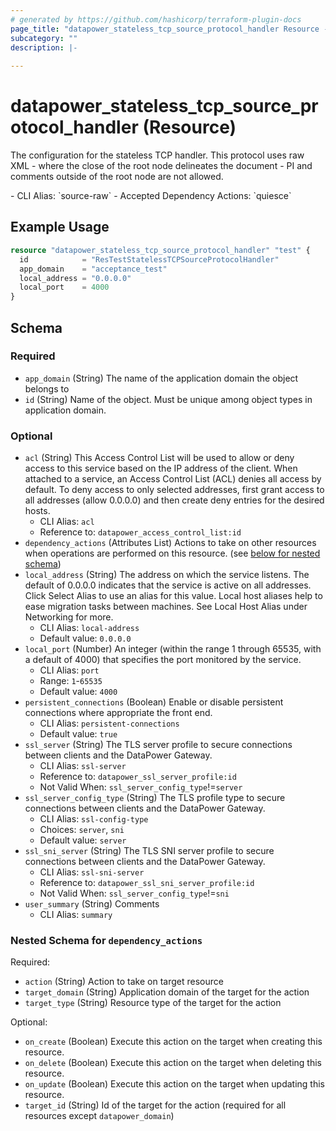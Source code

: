 ```yaml
---
# generated by https://github.com/hashicorp/terraform-plugin-docs
page_title: "datapower_stateless_tcp_source_protocol_handler Resource - terraform-provider-datapower"
subcategory: ""
description: |-
  
---
```


# datapower_stateless_tcp_source_protocol_handler (Resource)

<p>The configuration for the stateless TCP handler. This protocol uses raw XML - where the close of the root node delineates the document - PI and comments outside of the root node are not allowed.</p>
  - CLI Alias: `source-raw`
  - Accepted Dependency Actions: `quiesce`

## Example Usage

```terraform
resource "datapower_stateless_tcp_source_protocol_handler" "test" {
  id            = "ResTestStatelessTCPSourceProtocolHandler"
  app_domain    = "acceptance_test"
  local_address = "0.0.0.0"
  local_port    = 4000
}
```

<!-- schema generated by tfplugindocs -->
## Schema

### Required

- `app_domain` (String) The name of the application domain the object belongs to
- `id` (String) Name of the object. Must be unique among object types in application domain.

### Optional

- `acl` (String) This Access Control List will be used to allow or deny access to this service based on the IP address of the client. When attached to a service, an Access Control List (ACL) denies all access by default. To deny access to only selected addresses, first grant access to all addresses (allow 0.0.0.0) and then create deny entries for the desired hosts.
  - CLI Alias: `acl`
  - Reference to: `datapower_access_control_list:id`
- `dependency_actions` (Attributes List) Actions to take on other resources when operations are performed on this resource. (see [below for nested schema](#nestedatt--dependency_actions))
- `local_address` (String) The address on which the service listens. The default of 0.0.0.0 indicates that the service is active on all addresses. Click Select Alias to use an alias for this value. Local host aliases help to ease migration tasks between machines. See Local Host Alias under Networking for more.
  - CLI Alias: `local-address`
  - Default value: `0.0.0.0`
- `local_port` (Number) An integer (within the range 1 through 65535, with a default of 4000) that specifies the port monitored by the service.
  - CLI Alias: `port`
  - Range: `1`-`65535`
  - Default value: `4000`
- `persistent_connections` (Boolean) Enable or disable persistent connections where appropriate the front end.
  - CLI Alias: `persistent-connections`
  - Default value: `true`
- `ssl_server` (String) The TLS server profile to secure connections between clients and the DataPower Gateway.
  - CLI Alias: `ssl-server`
  - Reference to: `datapower_ssl_server_profile:id`
  - Not Valid When: `ssl_server_config_type`!=`server`
- `ssl_server_config_type` (String) The TLS profile type to secure connections between clients and the DataPower Gateway.
  - CLI Alias: `ssl-config-type`
  - Choices: `server`, `sni`
  - Default value: `server`
- `ssl_sni_server` (String) The TLS SNI server profile to secure connections between clients and the DataPower Gateway.
  - CLI Alias: `ssl-sni-server`
  - Reference to: `datapower_ssl_sni_server_profile:id`
  - Not Valid When: `ssl_server_config_type`!=`sni`
- `user_summary` (String) Comments
  - CLI Alias: `summary`

<a id="nestedatt--dependency_actions"></a>
### Nested Schema for `dependency_actions`

Required:

- `action` (String) Action to take on target resource
- `target_domain` (String) Application domain of the target for the action
- `target_type` (String) Resource type of the target for the action

Optional:

- `on_create` (Boolean) Execute this action on the target when creating this resource.
- `on_delete` (Boolean) Execute this action on the target when deleting this resource.
- `on_update` (Boolean) Execute this action on the target when updating this resource.
- `target_id` (String) Id of the target for the action (required for all resources except `datapower_domain`)

